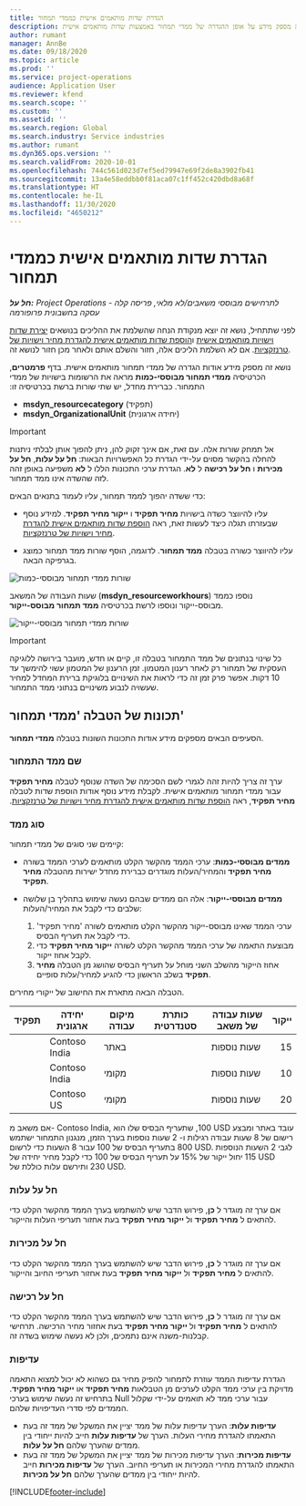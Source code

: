 ```yaml
---
title: הגדרת שדות מותאמים אישית כממדי תמחור
description: נושא זה מספק מידע על אופן ההגדרה של ממדי תמחור באמצעות שדות מותאמים אישית.
author: rumant
manager: AnnBe
ms.date: 09/18/2020
ms.topic: article
ms.prod: ''
ms.service: project-operations
audience: Application User
ms.reviewer: kfend
ms.search.scope: ''
ms.custom: ''
ms.assetid: ''
ms.search.region: Global
ms.search.industry: Service industries
ms.author: rumant
ms.dyn365.ops.version: ''
ms.search.validFrom: 2020-10-01
ms.openlocfilehash: 744c561d023d7ef5ed79947e69f2de8a3902fb41
ms.sourcegitcommit: 13a4e58eddbb0f81aca07c1ff452c420dbd8a68f
ms.translationtype: HT
ms.contentlocale: he-IL
ms.lasthandoff: 11/30/2020
ms.locfileid: "4650212"
---
```

# <a name="set-up-custom-fields-as-pricing-dimensions"></a>הגדרת שדות מותאמים אישית כממדי תמחור

_**חל על:** Project Operations לתרחישים מבוססי משאבים/לא מלאי, פריסה קלה - עסקה בחשבונית פרופורמה_

לפני שתתחיל, נושא זה יוצא מנקודת הנחה שהשלמת את ההליכים בנושאים [יצירת שדות וישויות מותאמים אישית](create-custom-fields-entities-pricing-dimensions.md) ו[הוספת שדות מותאמים אישית להגדרת מחיר וישויות של טרנזקציות](add-custom-fields-price-setup-transactional-entities.md). אם לא השלמת הליכים אלה, חזור והשלם אותם ולאחר מכן חזור לנושא זה. 

נושא זה מספק מידע אודות הגדרה של ממדי תמחור מותאמים אישית. בדף **פרמטרים**, הכרטיסיה ‏‫**ממדי תמחור מבוססי-כמות** מראה את הרשומות בישויות של ממדי התמחור. כברירת מחדל, יש שתי שורות ברשת בכרטיסיה זו:

- **msdyn_resourcecategory** (תפקיד)
- **msdyn_OrganizationalUnit** (יחידה ארגונית)

> [!IMPORTANT]
> אל תמחק שורות אלה. עם זאת, אם אינך זקוק להן, ניתן להפוך אותן לבלתי ניתנות להחלה בהקשר מסוים על-ידי הגדרת כל האפשרויות הבאות: **חל על עלות‬**, **חל על מכירות** ו **חל על רכישה** ל **לא**. הגדרת ערכי התכונות הללו ל **לא** משפיעה באופן זהה לזה שהשדה אינו ממד תמחור.

כדי ששדה יהפוך לממד תמחור, עליו לעמוד בתנאים הבאים:

- עליו להיווצר כשדה בישויות **מחיר תפקיד** ו **ייקור מחיר תפקיד**. למידע נוסף שבעזרתו תגלה כיצד לעשות זאת, ראה [הוספת שדות מותאמים אישית להגדרת מחיר וישויות של טרנזקציות](add-custom-fields-price-setup-transactional-entities.md).

- עליו להיווצר כשורה בטבלה **ממד תמחור**. לדוגמה, הוסף שורות ממד תמחור כמוצג בגרפיקה הבאה. 

![שורות ממדי תמחור מבוססי-כמות](media/Amt-based-PD.png)

שעות העבודה של המשאב (**msdyn_resourceworkhours**) נוספו כממד מבוסס-ייקור ונוספו לרשת בכרטיסיה **ממד תמחור מבוסס-ייקור**.

![שורות ממדי תמחור מבוססי-ייקור](media/Markup-based-PD.png)


> [!IMPORTANT]
> כל שינוי בנתונים של ממד התמחור בטבלה זו, קיים או חדש, מועבר בירושה ללוגיקה העסקית של תמחור רק לאחר רענון המטמון. זמן הרענון של המטמון עשוי להימשך עד 10 דקות. אפשר פרק זמן זה כדי לראות את השינויים בלוגיקת ברירת המחדל למחיר שעשויה לנבוע משינויים בנתוני ממד התמחור.


## <a name="attributes-of-the-pricing-dimensions-table"></a>תכונות של הטבלה 'ממדי תמחור'
הסעיפים הבאים מספקים מידע אודות התכונות השונות בטבלה **ממדי תמחור**.

### <a name="pricing-dimension-name"></a>שם ממד התמחור
ערך זה צריך להיות זהה לגמרי לשם הסכימה של השדה שנוסף לטבלה **מחיר תפקיד** עבור ממדי תמחור מותאמים אישית. לקבלת מידע נוסף אודות הוספת שדות לטבלה **מחיר תפקיד**, ראה [‬‏‫הוספת שדות מותאמים אישית להגדרת מחיר וישויות של טרנזקציות](add-custom-fields-price-setup-transactional-entities.md).

### <a name="type-of-dimension"></a>סוג ממד
קיימים שני סוגים של ממדי תמחור:
  
  - **ממדים מבוססי-כמות**: ערכי הממד מהקשר הקלט מותאמים לערכי הממד בשורה **מחיר תפקיד** והמחיר/העלות מוגדרים כברירת מחדל ישירות מהטבלה **מחיר תפקיד**.
  - **ממדים מבוססי-ייקור**: אלה הם ממדים שבהם נעשה שימוש בתהליך בן שלושה שלבים כדי לקבל את המחיר/העלות:
 
    1. ערכי הממד שאינו מבוסס-ייקור מהקשר הקלט מותאמים לשורה 'מחיר תפקיד' כדי לקבל את תעריף הבסיס.
    2. מבוצעת התאמה של ערכי הממד מהקשר הקלט לשורה **ייקור מחיר תפקיד** כדי לקבל אחוז ייקור.
    3. אחוז הייקור מהשלב השני מוחל על תעריף הבסיס שהושג מן הטבלה **מחיר תפקיד** בשלב הראשון כדי להגיע למחיר/עלות סופיים.
   
   הטבלה הבאה מתארת את החישוב של ייקורי מחירים.
  
| תפקיד        | יחידה ארגונית    |מיקום עבודה      |כותרת סטנדרטית      |שעות עבודה של משאב      |  ייקור|
| ------------|-------------|-------------------|--------------------|-------------------------|--------:|
|             | Contoso India|באתר            |                    |שעות נוספות                 |15     |
|             | Contoso India|מקומי             |                    |שעות נוספות                 |10     |
|             | Contoso US   |מקומי             |                    |שעות נוספות                 |20     |


אם משאב מ- Contoso India, שתעריף הבסיס שלו הוא ‎,100 USD עובד באתר ומבצע רישום של 8 שעות עבודה רגילות ו- 2 שעות נוספות בערך הזמן, מנגנון התמחור ישתמש בתעריף הבסיס של 100 עבור 8 השעות כדי לרשום ‎800 USD. לגבי 2 השעות הנוספות יחול ייקור של 15% על תעריף הבסיס של 100 כדי לקבל מחיר יחידה של ‎115 USD ותירשם עלות כוללת של ‎230 USD.

### <a name="applicable-to-cost"></a>חל על עלות 
אם ערך זה מוגדר ל **כן**, פירוש הדבר שיש להשתמש בערך הממד מהקשר הקלט כדי להתאים ל **מחיר תפקיד** ול **ייקור מחיר תפקיד** בעת אחזור תעריפי העלות והייקור.

### <a name="applicable-to-sales"></a>חל על מכירות
אם ערך זה מוגדר ל **כן**, פירוש הדבר שיש להשתמש בערך הממד מהקשר הקלט כדי להתאים ל **מחיר תפקיד** ול **ייקור מחיר תפקיד** בעת אחזור תעריפי החיוב והייקור.

### <a name="applicable-to-purchase"></a>חל על רכישה
אם ערך זה מוגדר ל **כן**, פירוש הדבר שיש להשתמש בערך הממד מהקשר הקלט כדי להתאים ל **מחיר תפקיד** ול **ייקור מחיר תפקיד** בעת אחזור מחיר הרכישה. תרחישי קבלנות-משנה אינם נתמכים, ולכן לא נעשה שימוש בשדה זה. 

### <a name="priority"></a>עדיפות
הגדרת עדיפות הממד עוזרת לתמחור להפיק מחיר גם כשהוא לא יכול למצוא התאמה מדויקת בין ערכי ממד הקלט לערכים מן הטבלאות **מחיר תפקיד** או **ייקור מחיר תפקיד**. בתרחיש זה נעשה שימוש בערכי Null עבור ערכי ממד לא תואמים על-ידי שקלול הממדים לפי סדרי העדיפויות שלהם.

- **עדיפות עלות**: הערך עדיפות עלות של ממד יציין את המשקל של ממד זה בעת התאמתו להגדרת מחירי העלות. הערך של **עדיפות עלות** חייב להיות ייחודי בין ממדים שהערך שלהם **חל על עלות**.
- **עדיפות מכירות**: הערך עדיפות מכירות של ממד יציין את המשקל של ממד זה בעת התאמתו להגדרת מחירי המכירות או תעריפי החיוב. הערך של **עדיפות מכירות** חייב להיות ייחודי בין ממדים שהערך שלהם **חל על מכירות**.


[!INCLUDE[footer-include](../includes/footer-banner.md)]